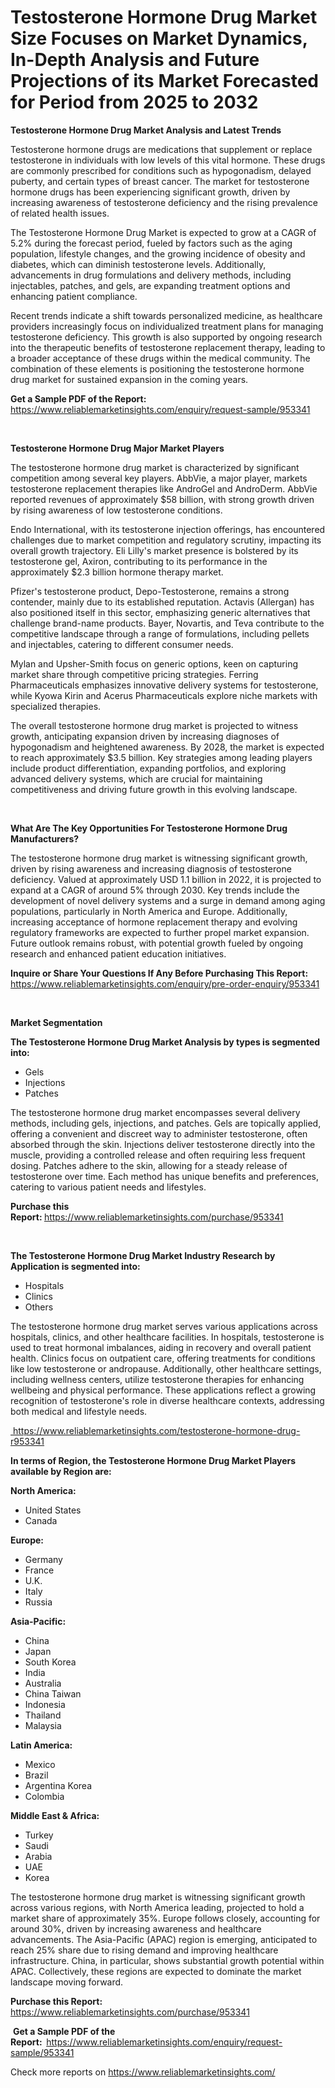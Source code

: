 <p><h1>Testosterone Hormone Drug Market Size Focuses on Market Dynamics, In-Depth Analysis and Future Projections of its Market Forecasted for Period from 2025 to 2032</h1></p><p><strong>Testosterone Hormone Drug Market Analysis and Latest Trends</strong></p>
<p><p>Testosterone hormone drugs are medications that supplement or replace testosterone in individuals with low levels of this vital hormone. These drugs are commonly prescribed for conditions such as hypogonadism, delayed puberty, and certain types of breast cancer. The market for testosterone hormone drugs has been experiencing significant growth, driven by increasing awareness of testosterone deficiency and the rising prevalence of related health issues.</p><p>The Testosterone Hormone Drug Market is expected to grow at a CAGR of 5.2% during the forecast period, fueled by factors such as the aging population, lifestyle changes, and the growing incidence of obesity and diabetes, which can diminish testosterone levels. Additionally, advancements in drug formulations and delivery methods, including injectables, patches, and gels, are expanding treatment options and enhancing patient compliance.</p><p>Recent trends indicate a shift towards personalized medicine, as healthcare providers increasingly focus on individualized treatment plans for managing testosterone deficiency. This growth is also supported by ongoing research into the therapeutic benefits of testosterone replacement therapy, leading to a broader acceptance of these drugs within the medical community. The combination of these elements is positioning the testosterone hormone drug market for sustained expansion in the coming years.</p></p>
<p><strong>Get a Sample PDF of the Report:&nbsp;</strong> <a href="https://www.reliablemarketinsights.com/enquiry/request-sample/953341?utm_campaign=2991&utm_medium=2&utm_source=Github&utm_content=ia&utm_term=09032025&utm_id=testosterone-hormone-drug">https://www.reliablemarketinsights.com/enquiry/request-sample/953341</a></p>
<p>&nbsp;</p>
<p><strong>Testosterone Hormone Drug Major Market Players</strong></p>
<p><p>The testosterone hormone drug market is characterized by significant competition among several key players. AbbVie, a major player, markets testosterone replacement therapies like AndroGel and AndroDerm. AbbVie reported revenues of approximately $58 billion, with strong growth driven by rising awareness of low testosterone conditions.</p><p>Endo International, with its testosterone injection offerings, has encountered challenges due to market competition and regulatory scrutiny, impacting its overall growth trajectory. Eli Lilly's market presence is bolstered by its testosterone gel, Axiron, contributing to its performance in the approximately $2.3 billion hormone therapy market.</p><p>Pfizer's testosterone product, Depo-Testosterone, remains a strong contender, mainly due to its established reputation. Actavis (Allergan) has also positioned itself in this sector, emphasizing generic alternatives that challenge brand-name products. Bayer, Novartis, and Teva contribute to the competitive landscape through a range of formulations, including pellets and injectables, catering to different consumer needs.</p><p>Mylan and Upsher-Smith focus on generic options, keen on capturing market share through competitive pricing strategies. Ferring Pharmaceuticals emphasizes innovative delivery systems for testosterone, while Kyowa Kirin and Acerus Pharmaceuticals explore niche markets with specialized therapies.</p><p>The overall testosterone hormone drug market is projected to witness growth, anticipating expansion driven by increasing diagnoses of hypogonadism and heightened awareness. By 2028, the market is expected to reach approximately $3.5 billion. Key strategies among leading players include product differentiation, expanding portfolios, and exploring advanced delivery systems, which are crucial for maintaining competitiveness and driving future growth in this evolving landscape.</p></p>
<p>&nbsp;</p>
<p><strong>What Are The Key Opportunities For Testosterone Hormone Drug Manufacturers?</strong></p>
<p><p>The testosterone hormone drug market is witnessing significant growth, driven by rising awareness and increasing diagnosis of testosterone deficiency. Valued at approximately USD 1.1 billion in 2022, it is projected to expand at a CAGR of around 5% through 2030. Key trends include the development of novel delivery systems and a surge in demand among aging populations, particularly in North America and Europe. Additionally, increasing acceptance of hormone replacement therapy and evolving regulatory frameworks are expected to further propel market expansion. Future outlook remains robust, with potential growth fueled by ongoing research and enhanced patient education initiatives.</p></p>
<p><strong>Inquire or Share Your Questions If Any Before Purchasing This Report:</strong> <a href="https://www.reliablemarketinsights.com/enquiry/pre-order-enquiry/953341?utm_campaign=2991&utm_medium=2&utm_source=Github&utm_content=ia&utm_term=09032025&utm_id=testosterone-hormone-drug">https://www.reliablemarketinsights.com/enquiry/pre-order-enquiry/953341</a></p>
<p>&nbsp;</p>
<p><strong>Market Segmentation</strong></p>
<p><strong>The Testosterone Hormone Drug Market Analysis by types is segmented into:</strong></p>
<p><ul><li>Gels</li><li>Injections</li><li>Patches</li></ul></p>
<p><p>The testosterone hormone drug market encompasses several delivery methods, including gels, injections, and patches. Gels are topically applied, offering a convenient and discreet way to administer testosterone, often absorbed through the skin. Injections deliver testosterone directly into the muscle, providing a controlled release and often requiring less frequent dosing. Patches adhere to the skin, allowing for a steady release of testosterone over time. Each method has unique benefits and preferences, catering to various patient needs and lifestyles.</p></p>
<p><strong>Purchase this Report:&nbsp;</strong><a href="https://www.reliablemarketinsights.com/purchase/953341?utm_campaign=2991&utm_medium=2&utm_source=Github&utm_content=ia&utm_term=09032025&utm_id=testosterone-hormone-drug">https://www.reliablemarketinsights.com/purchase/953341</a></p>
<p>&nbsp;</p>
<p><strong>The Testosterone Hormone Drug Market Industry Research by Application is segmented into:</strong></p>
<p><ul><li>Hospitals</li><li>Clinics</li><li>Others</li></ul></p>
<p><p>The testosterone hormone drug market serves various applications across hospitals, clinics, and other healthcare facilities. In hospitals, testosterone is used to treat hormonal imbalances, aiding in recovery and overall patient health. Clinics focus on outpatient care, offering treatments for conditions like low testosterone or andropause. Additionally, other healthcare settings, including wellness centers, utilize testosterone therapies for enhancing wellbeing and physical performance. These applications reflect a growing recognition of testosterone's role in diverse healthcare contexts, addressing both medical and lifestyle needs.</p></p>
<p><a href="https://www.reliablemarketinsights.com/testosterone-hormone-drug-r953341?utm_campaign=2991&utm_medium=2&utm_source=Github&utm_content=ia&utm_term=09032025&utm_id=testosterone-hormone-drug">&nbsp;https://www.reliablemarketinsights.com/testosterone-hormone-drug-r953341</a></p>
<p><strong>In terms of Region, the Testosterone Hormone Drug Market Players available by Region are:</strong></p>
<p>
    <p> <strong> North America: </strong>
        <ul>
            <li>United States</li>
            <li>Canada</li>
        </ul>
        </p> 
    <p> <strong> Europe: </strong>
        <ul>
            <li>Germany</li>
            <li>France</li>
            <li>U.K.</li>
            <li>Italy</li>
            <li>Russia</li>
        </ul>
        </p> 
    <p> <strong> Asia-Pacific: </strong>
        <ul>
            <li>China</li>
            <li>Japan</li>
            <li>South Korea</li>
            <li>India</li>
            <li>Australia</li>
            <li>China Taiwan</li>
            <li>Indonesia</li>
            <li>Thailand</li>
            <li>Malaysia</li>
        </ul>
        </p> 
    <p> <strong> Latin America: </strong>
        <ul>
            <li>Mexico</li>
            <li>Brazil</li>
            <li>Argentina Korea</li>
            <li>Colombia</li>
        </ul>
        </p> 
    <p> <strong> Middle East & Africa: </strong>
        <ul>
            <li>Turkey</li>
            <li>Saudi</li>
            <li>Arabia</li>
            <li>UAE</li>
            <li>Korea</li>
        </ul>
    </p>
    </p>
<p><p>The testosterone hormone drug market is witnessing significant growth across various regions, with North America leading, projected to hold a market share of approximately 35%. Europe follows closely, accounting for around 30%, driven by increasing awareness and healthcare advancements. The Asia-Pacific (APAC) region is emerging, anticipated to reach 25% share due to rising demand and improving healthcare infrastructure. China, in particular, shows substantial growth potential within APAC. Collectively, these regions are expected to dominate the market landscape moving forward.</p></p>
<p><strong>Purchase this Report: </strong><a href="https://www.reliablemarketinsights.com/purchase/953341?utm_campaign=2991&utm_medium=2&utm_source=Github&utm_content=ia&utm_term=09032025&utm_id=testosterone-hormone-drug">https://www.reliablemarketinsights.com/purchase/953341</a></p>
<p>&nbsp;<strong>Get a Sample PDF of the Report:&nbsp;&nbsp;</strong><a href="https://www.reliablemarketinsights.com/enquiry/request-sample/953341?utm_campaign=2991&utm_medium=2&utm_source=Github&utm_content=ia&utm_term=09032025&utm_id=testosterone-hormone-drug">https://www.reliablemarketinsights.com/enquiry/request-sample/953341</a></p>
<p><strong></strong></p>
<p>Check more reports on <a href="https://www.reliablemarketinsights.com/?utm_campaign=2991&utm_medium=2&utm_source=Github&utm_content=ia&utm_term=09032025&utm_id=testosterone-hormone-drug">https://www.reliablemarketinsights.com/</a></p>
